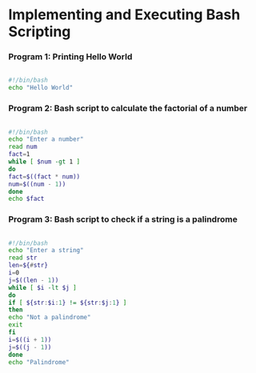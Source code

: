 # Implementing and Executing Bash Scripting

### Program 1: Printing Hello World

```bash

#!/bin/bash
echo "Hello World"

```

### Program 2: Bash script to calculate the factorial of a number

```bash

#!/bin/bash
echo "Enter a number"
read num
fact=1
while [ $num -gt 1 ]
do
fact=$((fact * num))
num=$((num - 1))
done
echo $fact

```

### Program 3: Bash script to check if a string is a palindrome

```bash

#!/bin/bash
echo "Enter a string"
read str
len=${#str}
i=0
j=$((len - 1))
while [ $i -lt $j ]
do
if [ ${str:$i:1} != ${str:$j:1} ]
then
echo "Not a palindrome"
exit
fi
i=$((i + 1))
j=$((j - 1))
done
echo "Palindrome"

```


